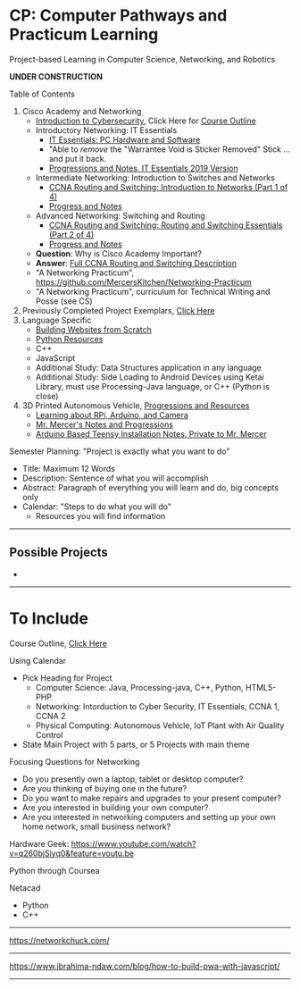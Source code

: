 # CP: Computer Pathways and Practicum Learning
Project-based Learning in Computer Science, Networking, and Robotics

**UNDER CONSTRUCTION**

Table of Contents
1. Cisco Academy and Networking
   - <a href="https://www.netacad.com/courses/security/introduction-cybersecurity">Introduction to Cybersecurity</a>, Click Here for <a href="https://github.com/QEHS-Networking/Intro-to-Cybersecurity">Course Outline</a>
   - Introductory Networking: IT Essentials
     - <a href="https://www.netacad.com/courses/os-it/it-essentials">IT Essentials: PC Hardware and Software</a>
     - "Able to *remove* the "Warrantee Void is Sticker Removed" Stick ... and put it back.
     - <a href="https://github.com/QEHS-Networking/IT-Essentials-Planning-and-Links">Progressions and Notes, IT Essentials 2019 Version</a>
   - Intermediate Networking: Introduction to Switches and Networks
     - <a href="https://www.netacad.com/courses/networking/ccna-rs-introduction-networks">CCNA Routing and Switching: Introduction to Networks (Part 1 of 4)</a>
     - <a href="https://github.com/QEHS-Networking/CCNA1-Introduction-to-Networking">Progress and Notes</a>
   - Advanced Networking: Switching and Routing
     - <a href="https://www.netacad.com/courses/networking/ccna-routing-switching-essentials">CCNA Routing and Switching: Routing and Switching Essentials (Part 2 of 4)</a>
     - <a href="https://github.com/QEHS-Networking/CCNA-2-Routing-and-Switching-Essentials">Progress and Notes</a>
   - **Question**: Why is Cisco Academy Important?
   - **Answer**: <a href="https://www.cisco.com/c/en/us/training-events/training-certifications/certifications/associate/ccna-routing-switching.html">Full CCNA Routing and Switching Description</a>
   - "A Networking Practicum", https://github.com/MercersKitchen/Networking-Practicum
   - "A Networking Practicum", curriculum for Technical Writing and Posse (see CS)
2. Previously Completed Project Exemplars, <a href="">Click Here</a>
3. Language Specific
   - <a href="https://github.com/MercersKitchen/Webpages-Sites/tree/master/Self%20Study">Building Websites from Scratch</a>
   - <a href="https://github.com/computer-pathways/Python">Python Resources</a>
   - C++
   - JavaScript
   - Additional Study: Data Structures application in any language
   - Additional Study: Side Loading to Android Devices using Ketai Library, must use Processing-Java language, or C++ (Python is close)
4. 3D Printed Autonomous Vehicle, <a href="https://github.com/QEHS-SpecialProjects/3D-Printed-Autonomous-Vehicle">Progressions and Resources</a>
   - <a href="https://github.com/Dev-Outreach/RPi-Arduino-Camera">Learning about RPi, Arduino, and Camera</a>
   - <a href="https://github.com/QEHS-SpecialProjects/Autonomous-Vehicle">Mr. Mercer's Notes and Progressions</a>
   - <a href="https://drive.google.com/drive/folders/193Be1EvXhHWg-i1rmQdFSfw4CR-nRi6t">Arduino Based Teensy Installation Notes, Private to Mr. Mercer</a>

Semester Planning: "Project is exactly what you want to do"
- Title: Maximum 12 Words
- Description: Sentence of what you will accomplish
- Abstract: Paragraph of everything you will learn and do, big concepts only
- Calendar: "Steps to do what you will do"
  - Resources you will find information

---

## Possible Projects
-

---

# To Include

Course Outline, <a href="">Click Here</a>

Using Calendar
- Pick Heading for Project
  - Computer Science: Java, Processing-java, C++, Python, HTML5-PHP
  - Networking: Intorduction to Cyber Security, IT Essentials, CCNA 1, CCNA 2
  - Physical Computing: Autonomous Vehicle, IoT Plant with Air Quality Control
- State Main Project with 5 parts, or 5 Projects with main theme

Focusing Questions for Networking
- Do you presently own a laptop, tablet or desktop computer?
- Are you thinking of buying one in the future?
- Do you want to make repairs and upgrades to your present computer?
- Are you interested in building your own computer?  
- Are you interested in networking computers and setting up your own home network, small business network?

Hardware Geek: https://www.youtube.com/watch?v=q260bjSiyq0&feature=youtu.be

Python through Coursea

Netacad
- Python
- C++

---

https://networkchuck.com/

---

https://www.ibrahima-ndaw.com/blog/how-to-build-pwa-with-javascript/

---
